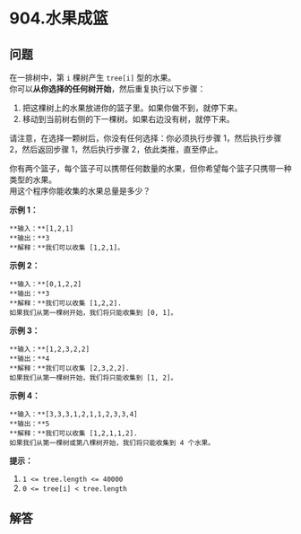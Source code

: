 # 904.水果成篮

## 问题

在一排树中，第 `i` 棵树产生 `tree[i]` 型的水果。  
你可以**从你选择的任何树开始**，然后重复执行以下步骤：

1. 把这棵树上的水果放进你的篮子里。如果你做不到，就停下来。
2. 移动到当前树右侧的下一棵树。如果右边没有树，就停下来。

请注意，在选择一颗树后，你没有任何选择：你必须执行步骤 1，然后执行步骤 2，然后返回步骤 1，然后执行步骤 2，依此类推，直至停止。

你有两个篮子，每个篮子可以携带任何数量的水果，但你希望每个篮子只携带一种类型的水果。  
用这个程序你能收集的水果总量是多少？

**示例 1：**

```
**输入：**[1,2,1]
**输出：**3
**解释：**我们可以收集 [1,2,1]。

```

**示例 2：**

```
**输入：**[0,1,2,2]
**输出：**3
**解释：**我们可以收集 [1,2,2].
如果我们从第一棵树开始，我们将只能收集到 [0, 1]。

```

**示例 3：**

```
**输入：**[1,2,3,2,2]
**输出：**4
**解释：**我们可以收集 [2,3,2,2].
如果我们从第一棵树开始，我们将只能收集到 [1, 2]。

```

**示例 4：**

```
**输入：**[3,3,3,1,2,1,1,2,3,3,4]
**输出：**5
**解释：**我们可以收集 [1,2,1,1,2].
如果我们从第一棵树或第八棵树开始，我们将只能收集到 4 个水果。

```

**提示：**

1. `1 <= tree.length <= 40000`
2. `0 <= tree[i] < tree.length`



## 解答

